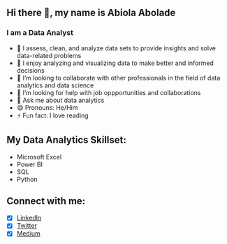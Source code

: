 ## Hi there 👋, my name is Abiola Abolade
### I am a Data Analyst

- 🔭 I assess, clean, and analyze data sets to provide insights and solve data-related problems
- 🌱 I enjoy analyzing and visualizing data to make better and informed decisions
- 👯 I’m looking to collaborate with other professionals in the field of data analytics and data science
- 🤔 I’m looking for help with job oppportunities and collaborations
- 💬 Ask me about data analytics
- 😄 Pronouns: He/Him
- ⚡ Fun fact: I love reading 

## My Data Analytics Skillset:
- Microsoft Excel
- Power BI
- SQL
- Python

## Connect with me:
- [x] [LinkedIn](https://www.linkedin.com/in/abolade-s-abiola-13763418b/) 
- [x] [Twitter](https://twitter.com/BiolaBolade)
- [x] [Medium](https://medium.com/@abiolaabolade1)
